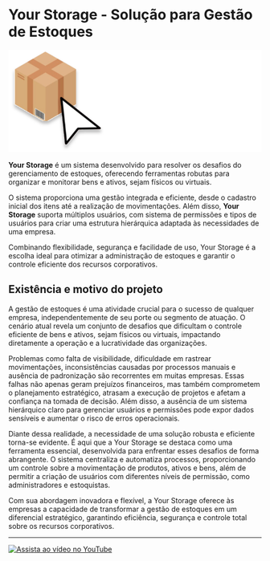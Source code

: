 <h1>Your Storage - Solução para Gestão de Estoques</h1>

<img src='./homepage/src/images/Logo.svg'/>

<p><b>Your Storage</b> é um sistema desenvolvido para resolver os desafios do gerenciamento de estoques, oferecendo ferramentas robutas para organizar e monitorar bens e ativos, sejam físicos ou virtuais.</p>

<p>O sistema proporciona uma gestão integrada e eficiente, desde o cadastro inicial dos itens até a realização de movimentações. Além disso, <b>Your Storage</b> suporta múltiplos usuários, com sistema de permissões e tipos de usuários para criar uma estrutura hierárquica adaptada às necessidades de uma empresa.</p>

<p>Combinando flexibilidade, segurança e facilidade de uso, Your Storage é a escolha ideal para otimizar a administração de estoques e garantir o controle eficiente dos recursos corporativos.</p>


<h2>Existência e motivo do projeto</h2>

<p>A gestão de estoques é uma atividade crucial para o sucesso de qualquer empresa, independentemente de seu porte ou segmento de atuação. O cenário atual revela um conjunto de desafios que dificultam o controle eficiente de bens e ativos, sejam físicos ou virtuais, impactando diretamente a operação e a lucratividade das organizações.

Problemas como falta de visibilidade, dificuldade em rastrear movimentações, inconsistências causadas por processos manuais e ausência de padronização são recorrentes em muitas empresas. Essas falhas não apenas geram prejuízos financeiros, mas também comprometem o planejamento estratégico, atrasam a execução de projetos e afetam a confiança na tomada de decisão. Além disso, a ausência de um sistema hierárquico claro para gerenciar usuários e permissões pode expor dados sensíveis e aumentar o risco de erros operacionais.

Diante dessa realidade, a necessidade de uma solução robusta e eficiente torna-se evidente. É aqui que a Your Storage se destaca como uma ferramenta essencial, desenvolvida para enfrentar esses desafios de forma abrangente. O sistema centraliza e automatiza processos, proporcionando um controle sobre a movimentação de produtos, ativos e bens, além de permitir a criação de usuários com diferentes níveis de permissão, como administradores e estoquistas.

Com sua abordagem inovadora e flexível, a Your Storage oferece às empresas a capacidade de transformar a gestão de estoques em um diferencial estratégico, garantindo eficiência, segurança e controle total sobre os recursos corporativos.</p>

<hr>


[![Assista ao vídeo no YouTube](https://img.youtube.com/vi/SEU_VIDEO_ID/0.jpg)](https://youtu.be/fapHnlTCpQE)


